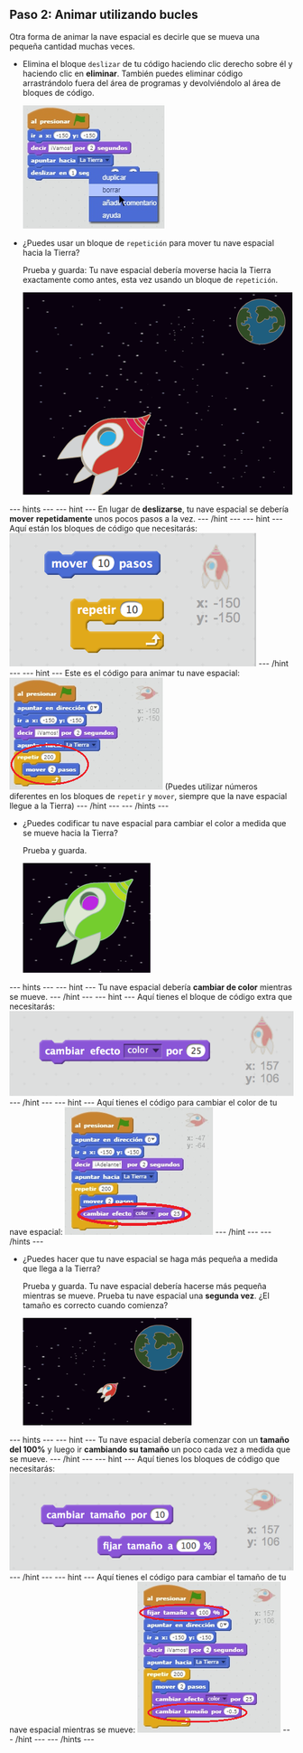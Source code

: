 ## Paso 2: Animar utilizando bucles

Otra forma de animar la nave espacial es decirle que se mueva una pequeña cantidad muchas veces.

+ Elimina el bloque `deslizar` de tu código haciendo clic derecho sobre él y haciendo clic en **eliminar**. También puedes eliminar código arrastrándolo fuera del área de programas y devolviéndolo al área de bloques de código.
    
    ![Eliminar el bloque de deslizamiento](images/space-delete-glide.png)

+ ¿Puedes usar un bloque de `repetición` para mover tu nave espacial hacia la Tierra?
    
    Prueba y guarda: Tu nave espacial debería moverse hacia la Tierra exactamente como antes, esta vez usando un bloque de `repetición`.
    
    ![Probando una animación de nave espacial](images/space-animate-stage.png)

--- hints --- --- hint --- En lugar de **deslizarse**, tu nave espacial se debería **mover** **repetidamente** unos pocos pasos a la vez. --- /hint --- --- hint --- Aquí están los bloques de código que necesitarás: ![Blocks for an animated spaceship](images/space-repeat-blocks.png) --- /hint --- --- hint --- Este es el código para animar tu nave espacial: ![Code for an animated spaceship](images/space-repeat-code.png) (Puedes utilizar números diferentes en los bloques de `repetir` y `mover`, siempre que la nave espacial llegue a la Tierra) --- /hint --- --- /hints ---

+ ¿Puedes codificar tu nave espacial para cambiar el color a medida que se mueve hacia la Tierra?
    
    Prueba y guarda.
    
    ![Probando una nave espacial que cambia de color](images/space-colour-test.png)

--- hints --- --- hint --- Tu nave espacial debería **cambiar de color** mientras se mueve. --- /hint --- --- hint --- Aquí tienes el bloque de código extra que necesitarás: ![Block for changing colour](images/space-colour-blocks.png) --- /hint --- --- hint --- Aquí tienes el código para cambiar el color de tu nave espacial: ![Code for an animated spaceship](images/space-colour-code.png) --- /hint --- --- /hints ---

+ ¿Puedes hacer que tu nave espacial se haga más pequeña a medida que llega a la Tierra?
    
    Prueba y guarda. Tu nave espacial debería hacerse más pequeña mientras se mueve. Prueba tu nave espacial una **segunda vez**. ¿El tamaño es correcto cuando comienza?
    
    ![Probando una nave espacial que cambia de tamaño](images/space-size-test.png)

--- hints --- --- hint --- Tu nave espacial debería comenzar con un **tamaño del 100%** y luego ir **cambiando su tamaño** un poco cada vez a medida que se mueve. --- /hint --- --- hint --- Aquí tienes los bloques de código que necesitarás: ![Blocks for changing size](images/space-size-blocks.png) --- /hint --- --- hint --- Aquí tienes el código para cambiar el tamaño de tu nave espacial mientras se mueve: ![Code for changing size](images/space-size-code.png) --- /hint --- --- /hints ---
